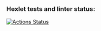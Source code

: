 ### Hexlet tests and linter status:
[![Actions Status](https://github.com/AlexRedisson18/rails-project-66/actions/workflows/hexlet-check.yml/badge.svg)](https://github.com/AlexRedisson18/rails-project-66/actions)